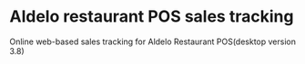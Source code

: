 # Aldelo restaurant POS sales tracking
Online web-based sales tracking for Aldelo Restaurant POS(desktop version 3.8)
